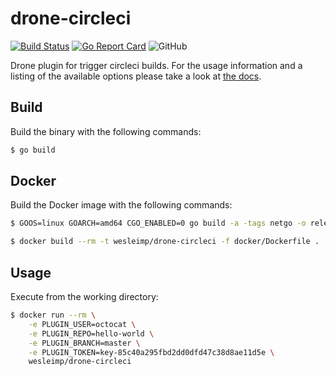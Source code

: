 # drone-circleci

[![Build Status](https://cloud.drone.io/api/badges/wesleimp/drone-circleci/status.svg)](https://cloud.drone.io/wesleimp/drone-circleci)
[![Go Report Card](https://goreportcard.com/badge/github.com/wesleimp/drone-circleci)](https://goreportcard.com/report/github.com/wesleimp/drone-circleci)
![GitHub](https://img.shields.io/github/license/wesleimp/drone-circleci)

Drone plugin for trigger circleci builds. For the usage information and a listing of the available options please take a look at [the docs](DOCS.md).

## Build

Build the binary with the following commands:

```sh
$ go build
```

## Docker

Build the Docker image with the following commands:

```sh
$ GOOS=linux GOARCH=amd64 CGO_ENABLED=0 go build -a -tags netgo -o release/linux/amd64/drone-circleci

$ docker build --rm -t wesleimp/drone-circleci -f docker/Dockerfile .
```

## Usage

Execute from the working directory:

```sh
$ docker run --rm \
    -e PLUGIN_USER=octocat \
    -e PLUGIN_REPO=hello-world \
    -e PLUGIN_BRANCH=master \
    -e PLUGIN_TOKEN=key-85c40a295fbd2dd0dfd47c38d8ae11d5e \
    wesleimp/drone-circleci
```
